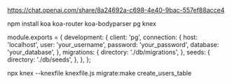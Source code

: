 https://chat.openai.com/share/8a24692a-c698-4e40-9bac-557ef88acce4

npm install koa koa-router koa-bodyparser pg knex

<!--  -->

module.exports = {
development: {
client: 'pg',
connection: {
host: 'localhost',
user: 'your_username',
password: 'your_password',
database: 'your_database',
},
migrations: {
directory: './db/migrations',
},
seeds: {
directory: './db/seeds',
},
},
};

<!--  -->

npx knex --knexfile knexfile.js migrate:make create_users_table

